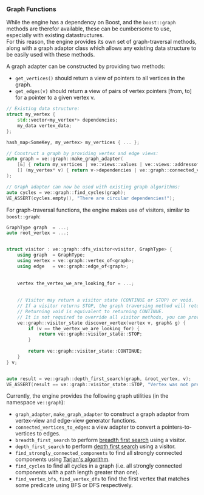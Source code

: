 ### Graph Functions
While the engine has a dependency on Boost, and the `boost::graph` methods are therefor available,
these can be cumbersome to use, especially with existing datastructures.  
For this reason, the engine provides its own set of graph-traversal methods, along with a graph adaptor class
which allows any existing data structure to be easily used with these methods.

A graph adapter can be constructed by providing two methods:
- `get_vertices()` should return a view of pointers to all vertices in the graph.
- `get_edges(v)` should return a view of pairs of vertex pointers [from, to] for a pointer to a given vertex v.

```c++
// Existing data structure:
struct my_vertex {
    std::vector<my_vertex*> dependencies;
    my_data vertex_data;
};

hash_map<SomeKey, my_vertex> my_vertices { ... };

// Construct a graph by providing vertex and edge views:
auto graph = ve::graph::make_graph_adapter(
    [&] { return my_vertices | ve::views::values | ve::views::addressof; },
    [] (my_vertex* v) { return v->dependencies | ve::graph::connected_vertices_to_edges(v); }
);

// Graph adapter can now be used with existing graph algorithms:
auto cycles = ve::graph::find_cycles(graph);
VE_ASSERT(cycles.empty(), "There are circular dependencies!");
```

For graph-traversal functions, the engine makes use of visitors, similar to `boost::graph`:

```c++
GraphType graph  = ...;
auto root_vertex = ...;


struct visitor : ve::graph::dfs_visitor<visitor, GraphType> {
    using graph  = GraphType;
    using vertex = ve::graph::vertex_of<graph>;
    using edge   = ve::graph::edge_of<graph>;
    
    
    vertex the_vertex_we_are_looking_for = ...;
    
    
    // Visitor may return a visitor state (CONTINUE or STOP) or void.
    // If a visitor returns STOP, the graph traversing method will return early. 
    // Returning void is equivalent to returning CONTINUE.
    // It is not required to override all visitor methods, you can provide only the ones you need.
    ve::graph::visitor_state discover_vertex(vertex v, graph& g) { 
        if (v == the_vertex_we_are_looking_for) {
            return ve::graph::visitor_state::STOP;
        }
        
        return ve::graph::visitor_state::CONTINUE;
    }
} v;


auto result = ve::graph::depth_first_search(graph, &root_vertex, v);
VE_ASSERT(result == ve::graph::visitor_state::STOP, "Vertex was not present!");
```

Currently, the engine provides the following graph utilities (in the namespace `ve::graph`):
- `graph_adapter`, `make_graph_adapter` to construct a graph adaptor from vertex-view and edge-view generator functions.
- `connected_vertices_to_edges`: a view adapter to convert a pointers-to-vertices to edges.
- `breadth_first_search` to perform [breadth first search](https://en.wikipedia.org/wiki/Breadth-first_search) using a visitor.
- `depth_first_search` to perform [depth first search](https://en.wikipedia.org/wiki/Depth-first_search) using a visitor.
- `find_strongly_connected_components` to find all strongly connected components using [Tarjan's algorithm](https://en.wikipedia.org/wiki/Tarjan%27s_strongly_connected_components_algorithm).
- `find_cycles` to find all cycles in a graph (i.e. all strongly connected components with a path length greater than one).
- `find_vertex_bfs`, `find_vertex_dfs` to find the first vertex that matches some predicate using BFS or DFS respectively.